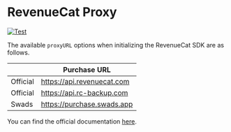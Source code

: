 # RevenueCat Proxy

[![Test](https://github.com/syntachiato/RevenueCat-Proxy/actions/workflows/test.yml/badge.svg?branch=main)](https://github.com/syntachiato/RevenueCat-Proxy/actions/workflows/test.yml)

The available `proxyURL` options when initializing the RevenueCat SDK are as follows.

|          | Purchase URL               |
| -------- | -------------------------- |
| Official | https://api.revenuecat.com |
| Official | https://api.rc-backup.com  |
| Swads    | https://purchase.swads.app |

You can find the official documentation [here](https://www.revenuecat.com/docs/getting-started/configuring-sdk#configuration-for-users-in-mainland-china).

